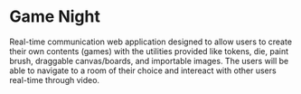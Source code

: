 # Game Night

Real-time communication web application designed to allow users to create their own contents (games) with the utilities provided like tokens, die, paint brush, draggable canvas/boards, and importable images. The users will be able to navigate to a room of their choice and intereact with other users real-time through video.
